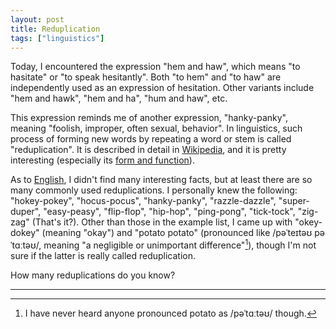 ```yaml
---
layout: post
title: Reduplication
tags: ["linguistics"]
---
```


Today, I encountered the expression "hem and haw", which means "to hasitate" or "to speak hesitantly".
Both "to hem" and "to haw" are independently used as an expression of hesitation.
Other variants include "hem and hawk", "hem and ha", "hum and haw", etc.

This expression reminds me of another expression, "hanky-panky", meaning "foolish, improper, often sexual, behavior".
In linguistics, such process of forming new words by repeating a word or stem is called "reduplication".
It is described in detail in [Wikipedia](https://en.wikipedia.org/wiki/Reduplication), and it is pretty interesting (especially its [form and function](https://en.wikipedia.org/wiki/Reduplication#Typological_description)).

As to [English](https://en.wikipedia.org/wiki/Reduplication#English), I didn't find many interesting facts, but at least there are so many commonly used reduplications.
I personally knew the following: "hokey-pokey", "hocus-pocus", "hanky-panky", "razzle-dazzle", "super-duper", "easy-peasy", "flip-flop", "hip-hop", "ping-pong", "tick-tock", "zig-zag" (That's it?).
Other than those in the example list, I came up with "okey-dokey" (meaning "okay") and "potato potato" (pronounced like /pəˈteɪtəʊ pəˈtɑːtəʊ/, meaning "a negligible or unimportant difference"[^potato-pron]), though I'm not sure if the latter is really called reduplication.

How many reduplications do you know?

---

[^potato-pron]: I have never heard anyone pronounced potato as /pəˈtɑːtəʊ/ though.
